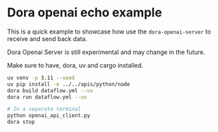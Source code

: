 # Dora openai echo example

This is a quick example to showcase how use the `dora-openai-server` to receive and send back data.

Dora Openai Server is still experimental and may change in the future.

Make sure to have, dora, uv and cargo installed.

```bash
uv venv -p 3.11 --seed
uv pip install -e ../../apis/python/node
dora build dataflow.yml --uv
dora run dataflow.yml --uv

# In a separate terminal
python openai_api_client.py
dora stop
```
